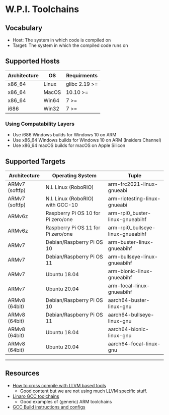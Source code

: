 # W.P.I. Toolchains

## Vocabulary
 * Host: The system in which code is compiled on
 * Target: The system in which the compiled code runs on 

## Supported Hosts
| Architecture | OS | Requirments |
| - | - | - |
| x86_64 | Linux | glibc 2.19 >= |
| x86_64 | MacOS | 10.10 >= |
| x86_64 | Win64 | 7 >= |
| i686 | Win32 | 7 >= |

### Using Compatability Layers
  * Use i686 Windows builds for Windows 10 on ARM
  * Use x86_64 Windows builds for Windows 10 on ARM (Insiders Channel)
  * Use x86_64 macOS builds for macOS on Apple Silicon

## Supported Targets

| Architecture | Operating System | Tuple |
| - | - | - |
| ARMv7 (softfp) | N.I. Linux (RoboRIO) | arm-frc2021-linux-gnueabi |
| ARMv7 (softfp) | N.I. Linux (RoboRIO) with GCC-10 | arm-riotesting-linux-gnueabi |
| ARMv6z | Raspberry Pi OS 10 for Pi zero/one | arm-rpi0_buster-linux-gnueabihf |
| ARMv6z | Raspberry Pi OS 11 for Pi zero/one | arm-rpi0_bullseye-linux-gnueabihf |
| ARMv7 | Debian/Raspberry Pi OS 10 | arm-buster-linux-gnueabihf |
| ARMv7 | Debian/Raspberry Pi OS 11 | arm-bullseye-linux-gnueabihf |
| ARMv7 | Ubuntu 18.04 | arm-bionic-linux-gnueabihf |
| ARMv7 | Ubuntu 20.04 | arm-focal-linux-gnueabihf |
| ARMv8 (64bit) | Debian/Raspberry Pi OS 10 | aarch64-buster-linux-gnu |
| ARMv8 (64bit) | Debian/Raspberry Pi OS 11 | aarch64-bullseye-linux-gnu |
| ARMv8 (64bit) | Ubuntu 18.04 | aarch64-bionic-linux-gnu |
| ARMv8 (64bit) | Ubuntu 20.04 | aarch64-focal-linux-gnu |
-----

## Resources
 * [How to cross compile with LLVM based tools](https://archive.fosdem.org/2018/schedule/event/crosscompile/attachments/slides/2107/export/events/attachments/crosscompile/slides/2107/How_to_cross_compile_with_LLVM_based_tools.pdf)
   * Good content but we are not using much LLVM specific stuff.
 * [Linaro GCC toolchains](https://releases.linaro.org/components/toolchain/binaries/)
   * Good examples of (generic) ARM toolchains
 * [GCC Build instructions and configs](https://gcc.gnu.org/install/)